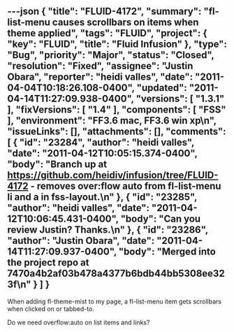 ---json
{
  "title": "FLUID-4172",
  "summary": "fl-list-menu causes scrollbars on items when theme applied",
  "tags": "FLUID",
  "project": {
    "key": "FLUID",
    "title": "Fluid Infusion"
  },
  "type": "Bug",
  "priority": "Major",
  "status": "Closed",
  "resolution": "Fixed",
  "assignee": "Justin Obara",
  "reporter": "heidi valles",
  "date": "2011-04-04T10:18:26.108-0400",
  "updated": "2011-04-14T11:27:09.938-0400",
  "versions": [
    "1.3.1"
  ],
  "fixVersions": [
    "1.4"
  ],
  "components": [
    "FSS"
  ],
  "environment": "FF3.6 mac, FF3.6 win xp\n",
  "issueLinks": [],
  "attachments": [],
  "comments": [
    {
      "id": "23284",
      "author": "heidi valles",
      "date": "2011-04-12T10:05:15.374-0400",
      "body": "Branch up at <https://github.com/heidiv/infusion/tree/FLUID-4172>  - removes over:flow auto from fl-list-menu li and a in fss-layout.\n"
    },
    {
      "id": "23285",
      "author": "heidi valles",
      "date": "2011-04-12T10:06:45.431-0400",
      "body": "Can you review Justin? Thanks.\n"
    },
    {
      "id": "23286",
      "author": "Justin Obara",
      "date": "2011-04-14T11:27:09.937-0400",
      "body": "Merged into the project repo at 7470a4b2af03b478a4377b6bdb44bb5308ee323f\n"
    }
  ]
}
---
When adding fl-theme-mist to my page, a fl-list-menu item gets scrollbars when clicked on or tabbed-to.&#x20;

Do we need overflow:auto on list items and links?

        